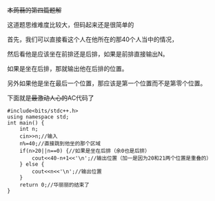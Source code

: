 ~~本蒟蒻的第四篇题解~~

这道题思维难度比较大，但码起来还是很简单的

首先，我们可以直接看这个人在他所在的那40个人当中的情况，

然后看他是应该坐在前排还是后排，如果是前排直接输出N。

如果是坐在后排，那就输出他在后排的位置。

另外如果他是坐在最后一个位置，那应该是第一个位置而不是第零个位置。

下面就是~~最激动人心的~~AC代码了
~~~
#include<bits/stdc++.h>
using namespace std;
int main() {
    int n;
    cin>>n;//输入
    n%=40;//直接跳到他坐的那个区域
    if(n>20||n==0) {//如果是坐在后排（余0也是后排）
        cout<<40-n+1<<'\n';//输出位置（加一是因为20和21两个位置是重叠的）
    } else {
        cout<<n<<'\n';//输出位置
    }
    return 0;//华丽丽的结束了
}
~~~
